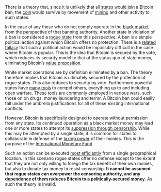 There is a theory that, since it is unlikely that all [states](Glossary#state) would join a Bitcoin ban, the [coin](Glossary#coin) would survive by movement of [mining](Glossary#miner) and other activity to such states.

In the case of any those who do not comply operate in the [black market](https://en.m.wikipedia.org/wiki/Black_market) from the perspective of that banning authority. Another state in violation of a ban is considered a [rogue state](https://en.m.wikipedia.org/wiki/Rogue_state) from this perspective. A ban is a simple political action against which Bitcoin offers no protection. There is a [related fallacy](https://github.com/libbitcoin/libbitcoin-system/wiki/Hearn-Error) that such a political action would be impossibly difficult in the case where Bitcoin  is popular. This is the idea that Bitcoin is secured by the vote, which reduces its security model to that of the status quo of state money, eliminating Bitcoin’s [value proposition](Value-Proposition).

White market operations are by definition eliminated by a ban. The theory therefore implies that Bitcoin is ultimately secured by the protection of rogue states. This also reduces to security by vote. Furthermore powerful states have [many tools](https://en.m.wikipedia.org/wiki/United_States_embargoes) to compel others, everything up to and including open warfare. These tools are commonly employed in various wars, such those on on drugs, money laundering and terror. A Bitcoin ban could easily fall under the umbrella justifications for all of these existing international conflicts.

However, Bitcoin is specifically designed to operate without permission from any state. Its continued operation as a black market money may lead one or more states to attempt its [suppression through censorship](Other-Means-Principle). While this may be attempted by a single state, it is common for states to collaborate in defense of the [taxing power](https://en.m.wikipedia.org/wiki/Seigniorage) of their monies. This is the purpose of the [International Monetary Fund](https://www.imf.org).

Such an action can be executed [most efficiently](https://github.com/libbitcoin/libbitcoin-system/wiki/Pooling-Pressure-Risk) from a single geographical location. In this scenario rogue states offer no defense except to the extent that they are not only willing to forego the tax benefit of their own monies, but also to donate tax money to resist censorship. **It cannot be assumed that rogue states can overpower the censoring authority, and any dependence of them reduces Bitcoin to a politically-secured money.** As such the theory is invalid.